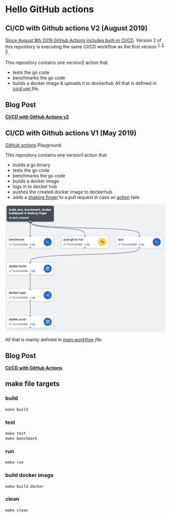 # Hello GitHub actions

## CI/CD with Github actions V2 (August 2019)

[Since August 8th 2019 GitHub Actions includes built-in CI/CD](https://twitter.com/github/status/1159511691480260608). Version 2 of this repository is executing the same CI/CD workflow as the first version <sup>[1](https://www.lotharschulz.info/2019/05/09/ci-cd-with-github-actions/), [2](https://twitter.com/lothar_schulz/status/1159513737142898689), [3](https://www.linkedin.com/posts/lotharschulz_github-actions-now-with-built-in-cicd-happily-activity-6565279455458152448-ECh1) </sup>.


This repository contains one version2 action that
- tests the go code
- benchmarks the go code
- builds a docker image & uploads it to dockerhub
All that is defined in _[cicd.yml](.github/workflows/cicd.yml) file_.

## Blog Post

**[CI/CD with GitHub Actions v2](https://www.lotharschulz.info/2019/08/xx/ci-cd-with-github-actions-v2/)**



## CI/CD with Github actions V1 (May 2019)

[GitHub actions](https://github.com/features/actions) Playground. 

This repository contains one version1 action that
- builds a go binary
- tests the go code
- benchmarks the go code
- builds a docker image
- logs in to docker hub
- pushes the created docker image to dockerhub
- adds a [shaking finger](https://github.com/jessfraz/shaking-finger-action#usage) to a pull request in case an [action](https://developer.github.com/actions/creating-github-actions/creating-a-new-action/) fails


![build, test, benchmark, docker build/push & shaking finger](build_test_benchmark_docker_build_push_and_shaking_finger.png) 

All that is mainly defined in _[main.workflow](.github/main.workflow) file_.

## Blog Post

**[CI/CD with GitHub Actions](https://www.lotharschulz.info/2019/05/09/ci-cd-with-github-actions/)**

## make file targets

### build
```
make build
```

### test
```
make test
make benchmark
```

### run
```
make run
```

### build docker image
```
make build.docker
```

### clean
```
make clean
```
